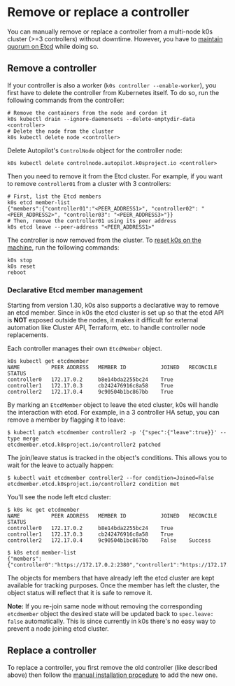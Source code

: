 # Remove or replace a controller

You can manually remove or replace a controller from a multi-node k0s cluster (>=3 controllers) without downtime.
However, you have to [maintain quorum on Etcd](https://etcd.io/docs/v3.3/faq/#why-an-odd-number-of-cluster-members) while doing so.

## Remove a controller

If your controller is also a worker (`k0s controller --enable-worker`), you first have to delete the controller from Kubernetes itself.
To do so, run the following commands from the controller:

```shell
# Remove the containers from the node and cordon it
k0s kubectl drain --ignore-daemonsets --delete-emptydir-data <controller>
# Delete the node from the cluster
k0s kubectl delete node <controller>
```

Delete Autopilot's `ControlNode` object for the controller node:

```console
k0s kubectl delete controlnode.autopilot.k0sproject.io <controller>
```

Then you need to remove it from the Etcd cluster.
For example, if you want to remove `controller01` from a cluster with 3 controllers:

```shell
# First, list the Etcd members
k0s etcd member-list
{"members":{"controller01":"<PEER_ADDRESS1>", "controller02": "<PEER_ADDRESS2>", "controller03": "<PEER_ADDRESS3>"}}
# Then, remove the controller01 using its peer address
k0s etcd leave --peer-address "<PEER_ADDRESS1>"
```

The controller is now removed from the cluster.
To [reset k0s on the machine](reset.md), run the following commands:

```shell
k0s stop
k0s reset
reboot
```

### Declarative Etcd member management

Starting from version 1.30, k0s also supports a declarative way to remove an
etcd member. Since in k0s the etcd cluster is set up so that the etcd API is
**NOT** exposed outside the nodes, it makes it difficult for external automation
like Cluster API, Terraform, etc. to handle controller node replacements.

Each controller manages their own `EtcdMember` object.

```shell
k0s kubectl get etcdmember
NAME          PEER ADDRESS   MEMBER ID           JOINED   RECONCILE STATUS
controller0   172.17.0.2     b8e14bda2255bc24    True
controller1   172.17.0.3     cb242476916c8a58    True
controller2   172.17.0.4     9c90504b1bc867bb    True
```

By marking an `EtcdMember` object to leave the etcd cluster, k0s will handle the
interaction with etcd. For example, in a 3 controller HA setup, you can
remove a member by flagging it to leave:

```console
$ kubectl patch etcdmember controller2 -p '{"spec":{"leave":true}}' --type merge
etcdmember.etcd.k0sproject.io/controller2 patched
```

The join/leave status is tracked in the object's conditions. This allows you to
wait for the leave to actually happen:

```console
$ kubectl wait etcdmember controller2 --for condition=Joined=False
etcdmember.etcd.k0sproject.io/controller2 condition met
```

You'll see the node left etcd cluster:

```console
$ k0s kc get etcdmember
NAME          PEER ADDRESS   MEMBER ID           JOINED   RECONCILE STATUS
controller0   172.17.0.2     b8e14bda2255bc24    True
controller1   172.17.0.3     cb242476916c8a58    True
controller2   172.17.0.4     9c90504b1bc867bb    False    Success
```

```console
$ k0s etcd member-list
{"members":{"controller0":"https://172.17.0.2:2380","controller1":"https://172.17.0.3:2380"}}
```

The objects for members that have already left the etcd cluster are kept
available for tracking purposes. Once the member has left the cluster, the
object status will reflect that it is safe to remove it.

**Note:** If you re-join same node without removing the corresponding `etcdmember` object the desired state will be updated back to `spec.leave: false` automatically. This is since currently in k0s there's no easy way to prevent a node joining etcd cluster.

## Replace a controller

To replace a controller, you first remove the old controller (like described above) then follow the [manual installation procedure](k0s-multi-node.md) to add the new one.
